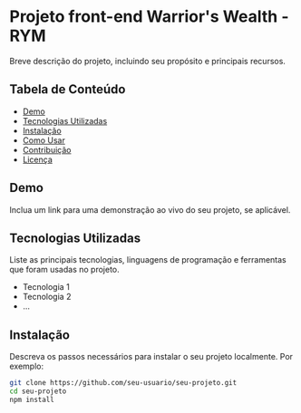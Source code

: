 # Projeto front-end Warrior's Wealth - RYM

Breve descrição do projeto, incluindo seu propósito e principais recursos.

## Tabela de Conteúdo

- [Demo](#demo)
- [Tecnologias Utilizadas](#tecnologias-utilizadas)
- [Instalação](#instalação)
- [Como Usar](#como-usar)
- [Contribuição](#contribuição)
- [Licença](#licença)

## Demo

Inclua um link para uma demonstração ao vivo do seu projeto, se aplicável.

## Tecnologias Utilizadas

Liste as principais tecnologias, linguagens de programação e ferramentas que foram usadas no projeto.

- Tecnologia 1
- Tecnologia 2
- ...

## Instalação

Descreva os passos necessários para instalar o seu projeto localmente. Por exemplo:

```bash
git clone https://github.com/seu-usuario/seu-projeto.git
cd seu-projeto
npm install

